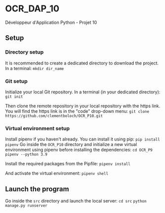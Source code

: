 # OCR_DAP_10
Développeur d'Application Python - Projet 10



## Setup

### Directory setup
It is recommended to create a dedicated directory to download the project.
In a terminal:
`mkdir dir_name`

### Git setup
Initialize your local Git repository. In a terminal (in your dedicated directory):
`git init`

Then clone the remote repository in your local repository with the https link. You will find the https link is in the "code" drop-down menu:
`git clone https://github.com/clementboloch/OCR_P10.git`

### Virtual environment setup
Install pipenv if you haven't already. You can install it using pip:
`pip install pipenv`
Go inside the `OCR_P10` directory and initialize a new virtual environment using pipenv before installing the dependencies:
`cd OCR_P9`
`pipenv --python 3.9`

Install the required packages from the Pipfile:
`pipenv install`

And activate the virtual environment:
`pipenv shell`


## Launch the program

Go inside the `src` directory and launch the local server:
`cd src`
`python manage.py runserver`
